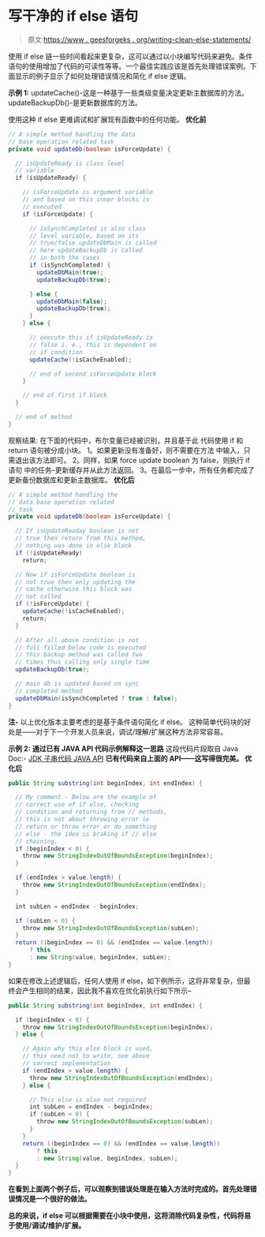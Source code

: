 # 写干净的 if else 语句

> 原文:[https://www . geesforgeks . org/writing-clean-else-statements/](https://www.geeksforgeeks.org/writing-clean-else-statements/)

使用 if else 链一些时间看起来更复杂，这可以通过以小块编写代码来避免。条件语句的使用增加了代码的可读性等等。一个最佳实践应该是首先处理错误案例。下面显示的例子显示了如何处理错误情况和简化 if else 逻辑。

**示例 1:**
updateCache()-这是一种基于一些类级变量决定更新主数据库的方法。
updateBackupDb()-是更新数据库的方法。

使用这种 if else 更难调试和扩展现有函数中的任何功能。
**优化前**

```java
// A simple method handling the data
// base operation related task
private void updateDb(boolean isForceUpdate) {

  // isUpdateReady is class level
  // variable
  if (isUpdateReady) {

    // isForceUpdate is argument variable
    // and based on this inner blocks is
    // executed
    if (isForceUpdate) {

      // isSynchCompleted is also class
      // level variable, based on its
      // true/false updateDbMain is called
      // here updateBackupDb is called
      // in both the cases
      if (isSynchCompleted) {
        updateDbMain(true);
        updateBackupDb(true);

      } else {
        updateDbMain(false);
        updateBackupDb(true);
      }
    } else {

      // execute this if isUpdateReady is
      // false i. e., this is dependent on
      // if condition
      updateCache(!isCacheEnabled);

      // end of second isForceUpdate block
    }

    // end of first if block
  }

  // end of method
}
```

观察结果:
在下面的代码中，布尔变量已经被识别，并且基于此
代码使用 if 和 return 语句被分成小块。
1。如果更新没有准备好，则不需要在方法
中输入，只需退出该方法即可。
2。同样，如果 force update boolean 为 false，则执行 if 语句
中的任务–更新缓存并从此方法返回。
3。在最后一步中，所有任务都完成了更新备份数据库和更新主数据库。
**优化后**

```java
// A simple method handling the
// data base operation related
// task
private void updateDb(boolean isForceUpdate) {

  // If isUpdateReaday boolean is not
  // true then return from this method,
  // nothing was done in else block
  if (!isUpdateReady) 
    return;

  // Now if isForceUpdate boolean is
  // not true then only updating the
  // cache otherwise this block was
  // not called
  if (!isForceUpdate) {
    updateCache(!isCacheEnabled);
    return;
  }

  // After all above condition is not
  // full filled below code is executed
  // this backup method was called two
  // times thus calling only single time
  updateBackupDb(true);

  // main db is updated based on sync
  // completed method
  updateDbMain(isSynchCompleted ? true : false);
}
```

**注-** 以上优化版本主要考虑的是基于条件语句简化 if else。
这种简单代码块的好处是——对于下一个开发人员来说，调试/理解/扩展这种方法非常容易。

**示例 2:**
**通过已有 JAVA API 代码示例解释这一思路**
这段代码片段取自 Java Doc:-
[JDK 子串代码 JAVA API](https://zgrepcode.com/java/oracle/jdk-8u181/java/lang/string.java#L-1924)
**已有代码来自上面的 API——这写得很完美。**
**优化后**

```java
public String substring(int beginIndex, int endIndex) {

  // My comment - Below are the example of
  // correct use of if else, checking
  // condition and returning from // methods,
  // this is not about throwing error ie
  // return or throw error or do something
  // else - the idea is braking if // else
  // chaining.
  if (beginIndex < 0) {
    throw new StringIndexOutOfBoundsException(beginIndex);
  }

  if (endIndex > value.length) {
    throw new StringIndexOutOfBoundsException(endIndex);
  }

  int subLen = endIndex - beginIndex;

  if (subLen < 0) {
    throw new StringIndexOutOfBoundsException(subLen);
  }
  return ((beginIndex == 0) && (endIndex == value.length))
      ? this
      : new String(value, beginIndex, subLen);
}
```

如果在修改上述逻辑后，任何人使用 if else，如下例所示，这将非常复杂，但最终会产生相同的结果，因此我不喜欢在优化前执行如下所示–

```java
public String substring(int beginIndex, int endIndex) {

  if (beginIndex < 0) {
    throw new StringIndexOutOfBoundsException(beginIndex);
  } else {

    // Again why this else block is used,
    // this need not to write, see above
    // correct implementation
    if (endIndex > value.length) {
      throw new StringIndexOutOfBoundsException(endIndex);
    } else {

      // This else is also not required
      int subLen = endIndex - beginIndex;
      if (subLen < 0) {
        throw new StringIndexOutOfBoundsException(subLen);
      }
    }
    return ((beginIndex == 0) && (endIndex == value.length))
        ? this
        : new String(value, beginIndex, subLen);
  }
}
```

**在看到上面两个例子后，可以观察到错误处理是在输入方法时完成的。首先处理错误情况是一个很好的做法。**

**总的来说，if else 可以根据需要在小块中使用，这将消除代码复杂性，代码将易于使用/调试/维护/扩展。**